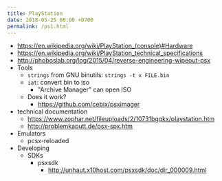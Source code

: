 ```yaml
---
title: PlayStation
date: 2018-05-25 00:00 +0700
permalink: /ps1.html
---
```


- https://en.wikipedia.org/wiki/PlayStation_(console)#Hardware
- https://en.wikipedia.org/wiki/PlayStation_technical_specifications
- http://phoboslab.org/log/2015/04/reverse-engineering-wipeout-psx
- Tools
    - `strings` from GNU binutils: `strings -t x FILE.bin`
    - `iat`: convert bin to iso
        - "Archive Manager" can open ISO
    - Does it work?
        - https://github.com/cebix/psximager
- technical documentation
    - https://www.zophar.net/fileuploads/2/10731bgqkx/playstation.htm
    - http://problemkaputt.de/psx-spx.htm
- Emulators
    - pcsx-reloaded
- Developing
    - SDKs
        - psxsdk
            - http://unhaut.x10host.com/psxsdk/doc/dir_000009.html
